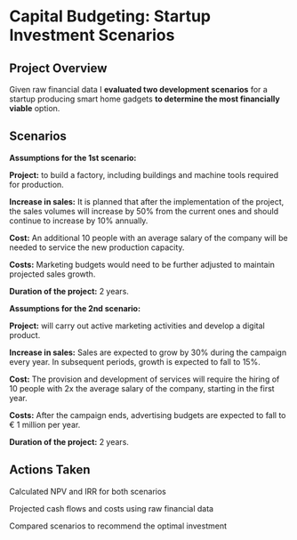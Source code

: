 # Capital Budgeting: Startup Investment Scenarios
## Project Overview

Given raw financial data I **evaluated two development scenarios** for a startup producing smart home gadgets **to determine the most financially viable** option.

## Scenarios

**Assumptions for the 1st scenario:**

**Project:** to build a factory, including buildings and machine tools required for production.

**Increase in sales:** It is planned that after the implementation of the project, the sales volumes will increase by 50% from the current ones and should continue to increase by 10% annually.

**Cost:** An additional 10 people with an average salary of the company will be needed to service the new production capacity.

**Costs:** Marketing budgets would need to be further adjusted to maintain projected sales growth.

**Duration of the project:** 2 years.

**Assumptions for the 2nd scenario:**

**Project:** will carry out active marketing activities and develop a digital product.

**Increase in sales:** Sales are expected to grow by 30% during the campaign every year. In subsequent periods, growth is expected to fall to 15%.

**Cost:** The provision and development of services will require the hiring of 10 people with 2x the average salary of the company, starting in the first year.

**Costs:** After the campaign ends, advertising budgets are expected to fall to € 1 million per year.

**Duration of the project:** 2 years.

## Actions Taken

Calculated NPV and IRR for both scenarios

Projected cash flows and costs using raw financial data

Compared scenarios to recommend the optimal investment
